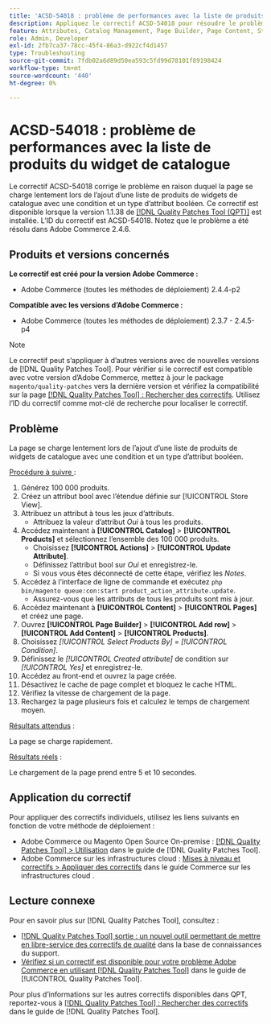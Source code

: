```yaml
---
title: 'ACSD-54018 : problème de performances avec la liste de produits du widget de catalogue'
description: Appliquez le correctif ACSD-54018 pour résoudre le problème d’Adobe Commerce en raison duquel la page se charge lentement lors de l’ajout d’une liste de produits de widgets de catalogue avec une condition et un type d’attribut booléen.
feature: Attributes, Catalog Management, Page Builder, Page Content, Storefront
role: Admin, Developer
exl-id: 2fb7ca37-78cc-45f4-86a3-d922cf4d1457
type: Troubleshooting
source-git-commit: 7fdb02a6d89d50ea593c5fd99d78101f89198424
workflow-type: tm+mt
source-wordcount: '440'
ht-degree: 0%

---
```


# ACSD-54018 : problème de performances avec la liste de produits du widget de catalogue

Le correctif ACSD-54018 corrige le problème en raison duquel la page se charge lentement lors de l’ajout d’une liste de produits de widgets de catalogue avec une condition et un type d’attribut booléen. Ce correctif est disponible lorsque la version 1.1.38 de [[!DNL Quality Patches Tool (QPT)]](https://experienceleague.adobe.com/en/docs/commerce-operations/tools/quality-patches-tool/quality-patches-tool-to-self-serve-quality-patches) est installée. L’ID du correctif est ACSD-54018. Notez que le problème a été résolu dans Adobe Commerce 2.4.6.

## Produits et versions concernés

**Le correctif est créé pour la version Adobe Commerce :**

* Adobe Commerce (toutes les méthodes de déploiement) 2.4.4-p2

**Compatible avec les versions d’Adobe Commerce :**

* Adobe Commerce (toutes les méthodes de déploiement) 2.3.7 - 2.4.5-p4

>[!NOTE]
>
>Le correctif peut s’appliquer à d’autres versions avec de nouvelles versions de [!DNL Quality Patches Tool]. Pour vérifier si le correctif est compatible avec votre version d’Adobe Commerce, mettez à jour le package `magento/quality-patches` vers la dernière version et vérifiez la compatibilité sur la page [[!DNL Quality Patches Tool] : Rechercher des correctifs](https://experienceleague.adobe.com/tools/commerce-quality-patches/index.html). Utilisez l’ID du correctif comme mot-clé de recherche pour localiser le correctif.

## Problème

La page se charge lentement lors de l’ajout d’une liste de produits de widgets de catalogue avec une condition et un type d’attribut booléen.

<u>Procédure à suivre </u> :

1. Générez 100 000 produits.
1. Créez un attribut bool avec l’étendue définie sur [!UICONTROL Store View].
1. Attribuez un attribut à tous les jeux d’attributs.
   * Attribuez la valeur d’attribut *Oui* à tous les produits.
1. Accédez maintenant à **[!UICONTROL Catalog]** > **[!UICONTROL Products]** et sélectionnez l’ensemble des 100 000 produits.
   * Choisissez **[!UICONTROL Actions]** > **[!UICONTROL Update Attribute]**.
   * Définissez l’attribut bool sur *Oui* et enregistrez-le.
   * Si vous vous êtes déconnecté de cette étape, vérifiez les *Notes*.
1. Accédez à l’interface de ligne de commande et exécutez `php bin/magento queue:con:start product_action_attribute.update`.
   * Assurez-vous que les attributs de tous les produits sont mis à jour.
1. Accédez maintenant à **[!UICONTROL Content]** > **[!UICONTROL Pages]** et créez une page.
1. Ouvrez **[!UICONTROL Page Builder]** > **[!UICONTROL Add row]** > **[!UICONTROL Add Content]** > **[!UICONTROL Products]**.
1. Choisissez *[!UICONTROL Select Products By]* = *[!UICONTROL Condition]*.
1. Définissez le *[!UICONTROL Created attribute]* de condition sur *[!UICONTROL Yes]* et enregistrez-le.
1. Accédez au front-end et ouvrez la page créée.
1. Désactivez le cache de page complet et bloquez le cache HTML.
1. Vérifiez la vitesse de chargement de la page.
1. Rechargez la page plusieurs fois et calculez le temps de chargement moyen.

<u>Résultats attendus</u> :

La page se charge rapidement.

<u>Résultats réels</u> :

Le chargement de la page prend entre 5 et 10 secondes.

## Application du correctif

Pour appliquer des correctifs individuels, utilisez les liens suivants en fonction de votre méthode de déploiement :

* Adobe Commerce ou Magento Open Source On-premise : [[!DNL Quality Patches Tool] > Utilisation](/help/tools/quality-patches-tool/usage.md) dans le guide de [!DNL Quality Patches Tool].
* Adobe Commerce sur les infrastructures cloud : [Mises à niveau et correctifs > Appliquer des correctifs](https://experienceleague.adobe.com/docs/commerce-cloud-service/user-guide/develop/upgrade/apply-patches.html) dans le guide Commerce sur les infrastructures cloud .

## Lecture connexe

Pour en savoir plus sur [!DNL Quality Patches Tool], consultez :

* [[!DNL Quality Patches Tool] sortie : un nouvel outil permettant de mettre en libre-service des correctifs de qualité](https://experienceleague.adobe.com/en/docs/commerce-operations/tools/quality-patches-tool/quality-patches-tool-to-self-serve-quality-patches) dans la base de connaissances du support.
* [Vérifiez si un correctif est disponible pour votre problème Adobe Commerce en utilisant [!DNL Quality Patches Tool]](/help/tools/quality-patches-tool/patches-available-in-qpt/check-patch-for-magento-issue-with-magento-quality-patches.md) dans le guide de [!UICONTROL Quality Patches Tool].


Pour plus d’informations sur les autres correctifs disponibles dans QPT, reportez-vous à [[!DNL Quality Patches Tool] : Rechercher des correctifs](https://experienceleague.adobe.com/tools/commerce-quality-patches/index.html) dans le guide de [!DNL Quality Patches Tool].
